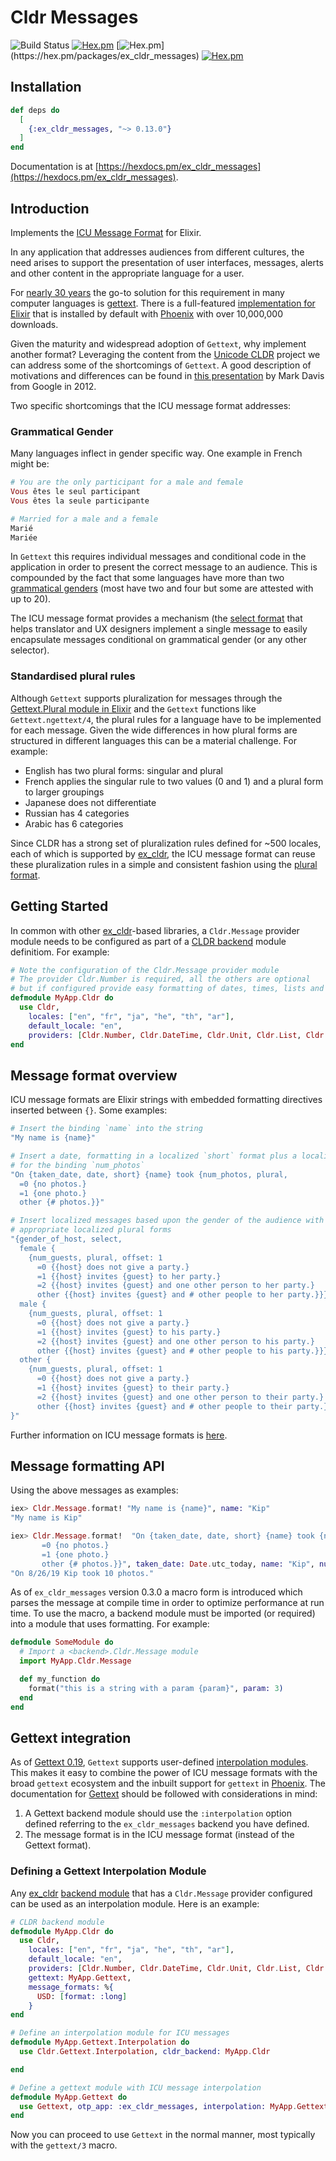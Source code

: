 # Cldr Messages

![Build Status](http://sweatbox.noexpectations.com.au:8080/buildStatus/icon?job=cldr_messages)
[![Hex.pm](https://img.shields.io/hexpm/v/ex_cldr_messages.svg)](https://hex.pm/packages/ex_cldr_messages)
[![Hex.pm](https://img.shields.io/hexpm/dw/ex_cldr_messages.svg?)](https://hex.pm/packages/ex_cldr_messages)
[![Hex.pm](https://img.shields.io/hexpm/l/ex_cldr_messages.svg)](https://hex.pm/packages/ex_cldr_messages)

## Installation

```elixir
def deps do
  [
    {:ex_cldr_messages, "~> 0.13.0"}
  ]
end
```

Documentation is at [https://hexdocs.pm/ex_cldr_messages](https://hexdocs.pm/ex_cldr_messages).

## Introduction

Implements the [ICU Message Format](https://unicode-org.github.io/icu/userguide/format_parse/messages) for Elixir.

In any application that addresses audiences from different cultures, the need arises to support the presentation of user interfaces, messages, alerts and other content in the appropriate language for a user.

For [nearly 30 years](https://www.gnu.org/software/gettext/manual/gettext.html#gettext) the go-to solution for this requirement in many computer languages is [gettext](https://www.gnu.org/software/gettext). There is a full-featured [implementation for Elixir](https://hex.pm/packages/gettext) that is installed by default with [Phoenix](https://hex.pm/packages/phoenix) with over 10,000,000 downloads.

Given the maturity and widespread adoption of `Gettext`, why implement another format? Leveraging the content from the [Unicode CLDR](https://cldr.unicode.com) project we can address some of the shortcomings of `Gettext`. A good description of motivations and differences can be found in [this presentation](https://docs.google.com/presentation/d/1ZyN8-0VXmod5hbHveq-M1AeQ61Ga3BmVuahZjbmbBxo/pub?start=false&loop=false&delayms=3000&slide=id.g1bc43a82_2_14) by Mark Davis from Google in 2012.

Two specific shortcomings that the ICU message format addresses:

### Grammatical Gender

Many languages inflect in gender specific way. One example in French might be:

```elixir
# You are the only participant for a male and female
Vous êtes le seul participant
Vous êtes la seule participante

# Married for a male and a female
Marié
Mariée
```

In `Gettext` this requires individual messages and conditional code in the application in order to present the correct message to an audience.  This is compounded by the fact that some languages have more than two [grammatical genders](https://en.wikipedia.org/wiki/Grammatical_gender) (most have two and four but some are attested with up to 20).

The ICU message format provides a mechanism (the [select format](https://support.crowdin.com/icu-message-syntax/#select) that helps translator and UX designers implement a single message to easily encapsulate messages conditional on grammatical gender (or any other selector).

### Standardised plural rules

Although `Gettext` supports pluralization for messages through the [Gettext.Plural module in Elixir](https://hexdocs.pm/gettext/Gettext.Plural.html) and the `Gettext` functions like `Gettext.ngettext/4`, the plural rules for a language have to be implemented for each message. Given the wide differences in how plural forms are structured in different languages this can be a material challenge.  For example:

* English has two plural forms: singular and plural
* French applies the singular rule to two values (0 and 1) and a plural form to larger groupings
* Japanese does not differentiate
* Russian has 4 categories
* Arabic has 6 categories

Since CLDR has a strong set of pluralization rules defined for ~500 locales, each of which is supported by [ex_cldr](https://hex.pm/packages/ex_cldr), the ICU message format can reuse these pluralization rules in a simple and consistent fashion using the [plural format](https://support.crowdin.com/icu-message-syntax/#plural).

## Getting Started

In common with other [ex_cldr](https://hex.pm/packages/ex_cldr)-based libraries, a `Cldr.Message` provider module needs to be configured as part of a [CLDR backend](https://hexdocs.pm/ex_cldr/readme.html#backend-module-configuration) module definitiom. For example:
```elixir
# Note the configuration of the Cldr.Message provider module
# The provider Cldr.Number is required, all the others are optional
# but if configured provide easy formatting of dates, times, lists and units
defmodule MyApp.Cldr do
  use Cldr,
    locales: ["en", "fr", "ja", "he", "th", "ar"],
    default_locale: "en",
    providers: [Cldr.Number, Cldr.DateTime, Cldr.Unit, Cldr.List, Cldr.Calendar, Cldr.Message]
end
```

## Message format overview

ICU message formats are Elixir strings with embedded formatting directives inserted between `{}`. Some examples:

```elixir
# Insert the binding `name` into the string
"My name is {name}"

# Insert a date, formatting in a localized `short` format plus a localized plural form
# for the binding `num_photos`
"On {taken_date, date, short} {name} took {num_photos, plural,
  =0 {no photos.}
  =1 {one photo.}
  other {# photos.}}"

# Insert localized messages based upon the gender of the audience with
# appropriate localized plural forms
"{gender_of_host, select,
  female {
    {num_guests, plural, offset: 1
      =0 {{host} does not give a party.}
      =1 {{host} invites {guest} to her party.}
      =2 {{host} invites {guest} and one other person to her party.}
      other {{host} invites {guest} and # other people to her party.}}}
  male {
    {num_guests, plural, offset: 1
      =0 {{host} does not give a party.}
      =1 {{host} invites {guest} to his party.}
      =2 {{host} invites {guest} and one other person to his party.}
      other {{host} invites {guest} and # other people to his party.}}}
  other {
    {num_guests, plural, offset: 1
      =0 {{host} does not give a party.}
      =1 {{host} invites {guest} to their party.}
      =2 {{host} invites {guest} and one other person to their party.}
      other {{host} invites {guest} and # other people to their party.}}}
}"
```
Further information on ICU message formats is [here](message_format.html).

## Message formatting API

Using the above messages as examples:

```elixir
iex> Cldr.Message.format! "My name is {name}", name: "Kip"
"My name is Kip"

iex> Cldr.Message.format!  "On {taken_date, date, short} {name} took {num_photos, plural,
       =0 {no photos.}
       =1 {one photo.}
       other {# photos.}}", taken_date: Date.utc_today, name: "Kip", num_photos: 10
"On 8/26/19 Kip took 10 photos."
```

As of `ex_cldr_messages` version 0.3.0 a macro form is introduced which parses the message at compile time in order to optimize performance at run time. To use the macro, a backend module must be imported (or required) into a module that uses formatting.  For example:

```elixir
defmodule SomeModule do
  # Import a <backend>.Cldr.Message module
  import MyApp.Cldr.Message

  def my_function do
    format("this is a string with a param {param}", param: 3)
  end
end
```

## Gettext integration

As of [Gettext 0.19](https://hex.pm/packages/gettext/0.19.0), `Gettext` supports user-defined [interpolation modules](https://hexdocs.pm/gettext/Gettext.html#module-backend-configuration). This makes it easy to combine the power of ICU message formats with the broad `gettext` ecosystem and the inbuilt support for `gettext` in [Phoenix](https://hex.pm/packages/phoenix).  The documentation for [Gettext](https://hexdocs.pm/gettext/Gettext.html#content) should be followed with considerations in mind:

1. A Gettext backend module should use the `:interpolation` option defined referring to the `ex_cldr_messages` backend you have defined.
2. The message format is in the ICU message format (instead of the Gettext format).

### Defining a Gettext Interpolation Module

Any [ex_cldr](https://hex.pm/packages/ex_cldr) [backend module](https://hexdocs.pm/ex_cldr/readme.html#backend-module-configuration) that has a `Cldr.Message` provider configured can be used as an interpolation module. Here is an example:
```elixir
# CLDR backend module
defmodule MyApp.Cldr do
  use Cldr,
    locales: ["en", "fr", "ja", "he", "th", "ar"],
    default_locale: "en",
    providers: [Cldr.Number, Cldr.DateTime, Cldr.Unit, Cldr.List, Cldr.Calendar, Cldr.Message],
    gettext: MyApp.Gettext,
    message_formats: %{
      USD: [format: :long]
    }
end

# Define an interpolation module for ICU messages
defmodule MyApp.Gettext.Interpolation do
  use Cldr.Gettext.Interpolation, cldr_backend: MyApp.Cldr

end

# Define a gettext module with ICU message interpolation
defmodule MyApp.Gettext do
  use Gettext, otp_app: :ex_cldr_messages, interpolation: MyApp.Gettext.Interpolation
end

```
Now you can proceed to use `Gettext` in the normal manner, most typically with the `gettext/3` macro.

